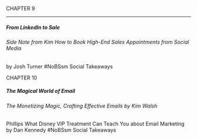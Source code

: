 CHAPTER 9

-----

##### From LinkedIn to Sale

###### Side Note from Kim How to Book High-End Sales Appointments from Social Media
 by Josh Turner #NoBSsm Social Takeaways

CHAPTER 10

##### The Magical World of Email

###### The Monetizing Magic, Crafting Effective Emails by Kim Walsh
 Phillips What Disney VIP Treatment Can Teach You about Email
 Marketing by Dan Kennedy #NoBSsm Social Takeaways